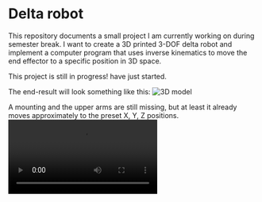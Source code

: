 # Delta robot

This repository documents a small project I am currently working on during semester break. I want to create a 3D printed 3-DOF delta robot and implement a computer program that uses inverse kinematics to move the end effector to a specific position in 3D space. 

This project is still in progress! have just started.


The end-result will look something like this:
![3D model](/img/delta-robot-animation.gif)

A mounting and the upper arms are still missing, but at least it already moves approximately to the preset X, Y, Z positions.
![robot](/img/IMG_3955.mp4)
